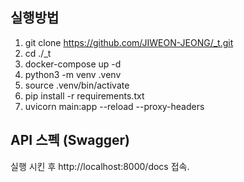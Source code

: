## 실행방법

1. git clone https://github.com/JIWEON-JEONG/_t.git
2. cd ./_t
3. docker-compose up -d
4. python3 -m venv .venv
5. source .venv/bin/activate
7. pip install -r requirements.txt
8. uvicorn main:app --reload --proxy-headers

## API 스펙 (Swagger)
실행 시킨 후 http://localhost:8000/docs 접속.
